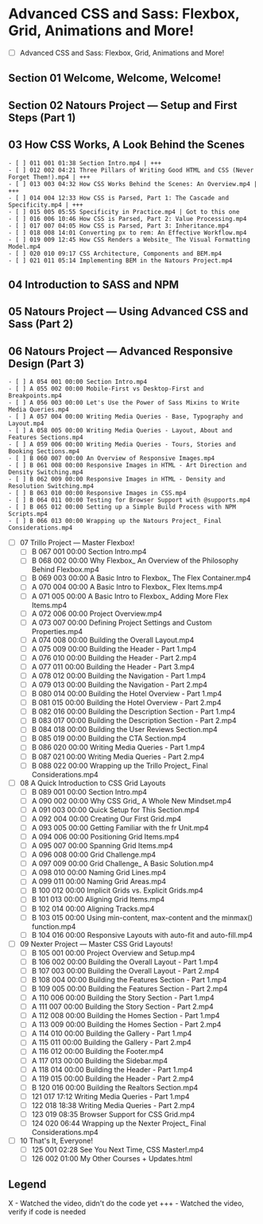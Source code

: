 # Advanced CSS and Sass: Flexbox, Grid, Animations and More!
- [ ] Advanced CSS and Sass: Flexbox, Grid, Animations and More!
## Section 01 Welcome, Welcome, Welcome!
## Section 02 Natours Project — Setup and First Steps (Part 1)
## 03 How CSS Works, A Look Behind the Scenes
    - [ ] 011 001 01:38 Section Intro.mp4 | +++
    - [ ] 012 002 04:21 Three Pillars of Writing Good HTML and CSS (Never Forget Them!).mp4 | +++
    - [ ] 013 003 04:32 How CSS Works Behind the Scenes: An Overview.mp4 | +++
    - [ ] 014 004 12:33 How CSS is Parsed, Part 1: The Cascade and Specificity.mp4 | +++
    - [ ] 015 005 05:55 Specificity in Practice.mp4 | Got to this one
    - [ ] 016 006 10:46 How CSS is Parsed, Part 2: Value Processing.mp4
    - [ ] 017 007 04:05 How CSS is Parsed, Part 3: Inheritance.mp4
    - [ ] 018 008 14:01 Converting px to rem: An Effective Workflow.mp4
    - [ ] 019 009 12:45 How CSS Renders a Website_ The Visual Formatting Model.mp4
    - [ ] 020 010 09:17 CSS Architecture, Components and BEM.mp4
    - [ ] 021 011 05:14 Implementing BEM in the Natours Project.mp4
## 04 Introduction to SASS and NPM
## 05 Natours Project — Using Advanced CSS and Sass (Part 2)
## 06 Natours Project — Advanced Responsive Design (Part 3)
    - [ ] A 054 001 00:00 Section Intro.mp4
    - [ ] A 055 002 00:00 Mobile-First vs Desktop-First and Breakpoints.mp4
    - [ ] A 056 003 00:00 Let's Use the Power of Sass Mixins to Write Media Queries.mp4
    - [ ] A 057 004 00:00 Writing Media Queries - Base, Typography and Layout.mp4
    - [ ] A 058 005 00:00 Writing Media Queries - Layout, About and Features Sections.mp4
    - [ ] A 059 006 00:00 Writing Media Queries - Tours, Stories and Booking Sections.mp4
    - [ ] B 060 007 00:00 An Overview of Responsive Images.mp4
    - [ ] B 061 008 00:00 Responsive Images in HTML - Art Direction and Density Switching.mp4
    - [ ] B 062 009 00:00 Responsive Images in HTML - Density and Resolution Switching.mp4
    - [ ] B 063 010 00:00 Responsive Images in CSS.mp4
    - [ ] B 064 011 00:00 Testing for Browser Support with @supports.mp4
    - [ ] B 065 012 00:00 Setting up a Simple Build Process with NPM Scripts.mp4
    - [ ] B 066 013 00:00 Wrapping up the Natours Project_ Final Considerations.mp4
  - [ ] 07 Trillo Project — Master Flexbox!
    - [ ] B 067 001 00:00 Section Intro.mp4
    - [ ] B 068 002 00:00 Why Flexbox_ An Overview of the Philosophy Behind Flexbox.mp4
    - [ ] B 069 003 00:00 A Basic Intro to Flexbox_ The Flex Container.mp4
    - [ ] A 070 004 00:00 A Basic Intro to Flexbox_ Flex Items.mp4
    - [ ] A 071 005 00:00 A Basic Intro to Flexbox_ Adding More Flex Items.mp4
    - [ ] A 072 006 00:00 Project Overview.mp4
    - [ ] A 073 007 00:00 Defining Project Settings and Custom Properties.mp4
    - [ ] A 074 008 00:00 Building the Overall Layout.mp4
    - [ ] A 075 009 00:00 Building the Header - Part 1.mp4
    - [ ] A 076 010 00:00 Building the Header - Part 2.mp4
    - [ ] A 077 011 00:00 Building the Header - Part 3.mp4
    - [ ] A 078 012 00:00 Building the Navigation - Part 1.mp4
    - [ ] A 079 013 00:00 Building the Navigation - Part 2.mp4
    - [ ] B 080 014 00:00 Building the Hotel Overview - Part 1.mp4
    - [ ] B 081 015 00:00 Building the Hotel Overview - Part 2.mp4
    - [ ] B 082 016 00:00 Building the Description Section - Part 1.mp4
    - [ ] B 083 017 00:00 Building the Description Section - Part 2.mp4
    - [ ] B 084 018 00:00 Building the User Reviews Section.mp4
    - [ ] B 085 019 00:00 Building the CTA Section.mp4
    - [ ] B 086 020 00:00 Writing Media Queries - Part 1.mp4
    - [ ] B 087 021 00:00 Writing Media Queries - Part 2.mp4
    - [ ] B 088 022 00:00 Wrapping up the Trillo Project_ Final Considerations.mp4
  - [ ] 08 A Quick Introduction to CSS Grid Layouts
    - [ ] B 089 001 00:00 Section Intro.mp4
    - [ ] A 090 002 00:00 Why CSS Grid_ A Whole New Mindset.mp4
    - [ ] A 091 003 00:00 Quick Setup for This Section.mp4
    - [ ] A 092 004 00:00 Creating Our First Grid.mp4
    - [ ] A 093 005 00:00 Getting Familiar with the fr Unit.mp4
    - [ ] A 094 006 00:00 Positioning Grid Items.mp4
    - [ ] A 095 007 00:00 Spanning Grid Items.mp4
    - [ ] A 096 008 00:00 Grid Challenge.mp4
    - [ ] A 097 009 00:00 Grid Challenge_ A Basic Solution.mp4
    - [ ] A 098 010 00:00 Naming Grid Lines.mp4
    - [ ] A 099 011 00:00 Naming Grid Areas.mp4
    - [ ] B 100 012 00:00 Implicit Grids vs. Explicit Grids.mp4
    - [ ] B 101 013 00:00 Aligning Grid Items.mp4
    - [ ] B 102 014 00:00 Aligning Tracks.mp4
    - [ ] B 103 015 00:00 Using min-content, max-content and the minmax() function.mp4
    - [ ] B 104 016 00:00 Responsive Layouts with auto-fit and auto-fill.mp4
  - [ ] 09 Nexter Project — Master CSS Grid Layouts!
    - [ ] B 105 001 00:00 Project Overview and Setup.mp4
    - [ ] B 106 002 00:00 Building the Overall Layout - Part 1.mp4
    - [ ] B 107 003 00:00 Building the Overall Layout - Part 2.mp4
    - [ ] B 108 004 00:00 Building the Features Section - Part 1.mp4
    - [ ] B 109 005 00:00 Building the Features Section - Part 2.mp4
    - [ ] A 110 006 00:00 Building the Story Section - Part 1.mp4
    - [ ] A 111 007 00:00 Building the Story Section - Part 2.mp4
    - [ ] A 112 008 00:00 Building the Homes Section - Part 1.mp4
    - [ ] A 113 009 00:00 Building the Homes Section - Part 2.mp4
    - [ ] A 114 010 00:00 Building the Gallery - Part 1.mp4
    - [ ] A 115 011 00:00 Building the Gallery - Part 2.mp4
    - [ ] A 116 012 00:00 Building the Footer.mp4
    - [ ] A 117 013 00:00 Building the Sidebar.mp4
    - [ ] A 118 014 00:00 Building the Header - Part 1.mp4
    - [ ] A 119 015 00:00 Building the Header - Part 2.mp4
    - [ ] B 120 016 00:00 Building the Realtors Section.mp4
    - [ ] 121 017 17:12 Writing Media Queries - Part 1.mp4
    - [ ] 122 018 18:38 Writing Media Queries - Part 2.mp4
    - [ ] 123 019 08:35 Browser Support for CSS Grid.mp4
    - [ ] 124 020 06:44 Wrapping up the Nexter Project_ Final Considerations.mp4
  - [ ] 10 That's It, Everyone!
    - [ ] 125 001 02:28 See You Next Time, CSS Master!.mp4
    - [ ] 126 002 01:00 My Other Courses + Updates.html

## Legend
X - Watched the video, didn't do the code yet
+++ - Watched the video, verify if code is needed
